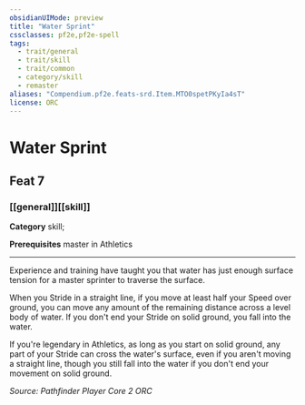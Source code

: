 ```yaml
---
obsidianUIMode: preview
title: "Water Sprint"
cssclasses: pf2e,pf2e-spell
tags:
  - trait/general
  - trait/skill
  - trait/common
  - category/skill
  - remaster
aliases: "Compendium.pf2e.feats-srd.Item.MTO0spetPKyIa4sT"
license: ORC
---
```

# Water Sprint
## Feat 7
### [[general]][[skill]]

**Category** skill; 



**Prerequisites** master in Athletics
* * *
Experience and training have taught you that water has just enough surface tension for a master sprinter to traverse the surface.

When you Stride in a straight line, if you move at least half your Speed over ground, you can move any amount of the remaining distance across a level body of water. If you don't end your Stride on solid ground, you fall into the water.

If you're legendary in Athletics, as long as you start on solid ground, any part of your Stride can cross the water's surface, even if you aren't moving a straight line, though you still fall into the water if you don't end your movement on solid ground.

*Source: Pathfinder Player Core 2*
*ORC*